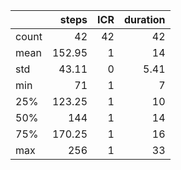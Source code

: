 |       |   steps |   ICR |   duration |
|:------|--------:|------:|-----------:|
| count |   42    |    42 |      42    |
| mean  |  152.95 |     1 |      14    |
| std   |   43.11 |     0 |       5.41 |
| min   |   71    |     1 |       7    |
| 25%   |  123.25 |     1 |      10    |
| 50%   |  144    |     1 |      14    |
| 75%   |  170.25 |     1 |      16    |
| max   |  256    |     1 |      33    |